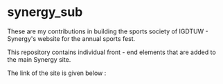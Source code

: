 # synergy_sub

These are my contributions in building the sports society of IGDTUW - Synergy's website for the annual sports fest.

This repository contains individual front - end elements that are added to the main Synergy site.

The link of the site is given below :
